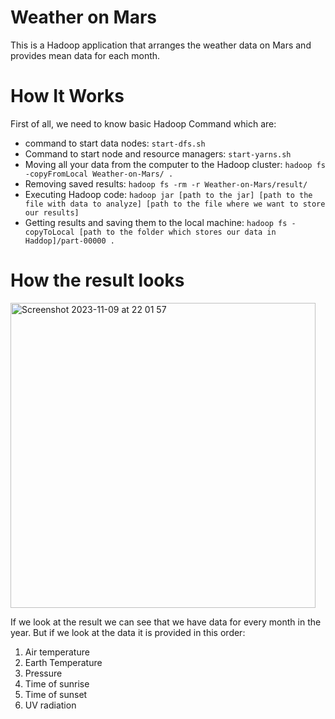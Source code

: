 # Weather on Mars
This is a Hadoop application that arranges the weather data on Mars and provides mean data for each month.

# How It Works
First of all, we need to know basic Hadoop Command which are:
- command to start data nodes: ```start-dfs.sh```
- Command to start node and resource managers: ```start-yarns.sh```
- Moving all your data from the computer to the Hadoop cluster: ```hadoop fs -copyFromLocal Weather-on-Mars/ .```
- Removing saved results: ```hadoop fs -rm -r Weather-on-Mars/result/```
- Executing Hadoop code: ```hadoop jar [path to the jar] [path to the file with data to analyze] [path to the file where we want to store our results]```
- Getting results and saving them to the local machine: ```hadoop fs -copyToLocal [path to the folder which stores our data in Haddop]/part-00000 .```

# How the result looks 

<img width="488" alt="Screenshot 2023-11-09 at 22 01 57" src="https://github.com/NejcBoltez/Weather-on-Mars/assets/29955028/4e64ccd0-aa11-4518-be32-aa8a2f2678a8">

If we look at the result we can see that we have data for every month in the year. But if we look at the data it is provided in this order:
1. Air temperature
2. Earth Temperature
3. Pressure
4. Time of sunrise
5. Time of sunset
6. UV radiation
